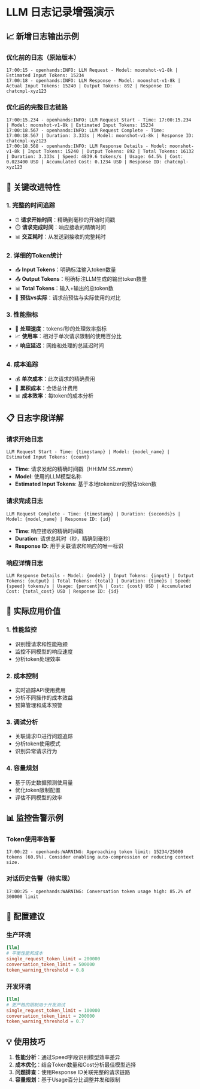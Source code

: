 # LLM 日志记录增强演示

## 📈 新增日志输出示例

### 优化前的日志（原始版本）
```
17:00:15 - openhands:INFO: LLM Request - Model: moonshot-v1-8k | Estimated Input Tokens: 15234
17:00:18 - openhands:INFO: LLM Response - Model: moonshot-v1-8k | Actual Input Tokens: 15240 | Output Tokens: 892 | Response ID: chatcmpl-xyz123
```

### 优化后的完整日志链路
```
17:00:15.234 - openhands:INFO: LLM Request Start - Time: 17:00:15.234 | Model: moonshot-v1-8k | Estimated Input Tokens: 15234
17:00:18.567 - openhands:INFO: LLM Request Complete - Time: 17:00:18.567 | Duration: 3.333s | Model: moonshot-v1-8k | Response ID: chatcmpl-xyz123
17:00:18.568 - openhands:INFO: LLM Response Details - Model: moonshot-v1-8k | Input Tokens: 15240 | Output Tokens: 892 | Total Tokens: 16132 | Duration: 3.333s | Speed: 4839.6 tokens/s | Usage: 64.5% | Cost: 0.023400 USD | Accumulated Cost: 0.1234 USD | Response ID: chatcmpl-xyz123
```

## 🚀 关键改进特性

### 1. **完整的时间追踪**
- ⏰ **请求开始时间**：精确到毫秒的开始时间戳
- ⏱️ **请求完成时间**：响应接收的精确时间
- 📊 **交互耗时**：从发送到接收的完整耗时

### 2. **详细的Token统计**
- 📥 **Input Tokens**：明确标注输入token数量
- 📤 **Output Tokens**：明确标注LLM生成的输出token数量  
- 📊 **Total Tokens**：输入+输出的总token数
- 🎯 **预估vs实际**：请求前预估与实际使用的对比

### 3. **性能指标**
- 🚀 **处理速度**：tokens/秒的处理效率指标
- 📈 **使用率**：相对于单次请求限制的使用百分比
- ⚡ **响应延迟**：网络和处理的总延迟时间

### 4. **成本追踪**
- 💰 **单次成本**：此次请求的精确费用
- 🏦 **累积成本**：会话总计费用
- 📊 **成本效率**：每token的成本分析

## 📋 日志字段详解

### 请求开始日志
```
LLM Request Start - Time: {timestamp} | Model: {model_name} | Estimated Input Tokens: {count}
```
- **Time**: 请求发起的精确时间戳（HH:MM:SS.mmm）
- **Model**: 使用的LLM模型名称
- **Estimated Input Tokens**: 基于本地tokenizer的预估token数

### 请求完成日志  
```
LLM Request Complete - Time: {timestamp} | Duration: {seconds}s | Model: {model_name} | Response ID: {id}
```
- **Time**: 响应接收的精确时间戳
- **Duration**: 请求总耗时（秒，精确到毫秒）
- **Response ID**: 用于关联请求和响应的唯一标识

### 响应详情日志
```
LLM Response Details - Model: {model} | Input Tokens: {input} | Output Tokens: {output} | Total Tokens: {total} | Duration: {time}s | Speed: {speed} tokens/s | Usage: {percent}% | Cost: {cost} USD | Accumulated Cost: {total_cost} USD | Response ID: {id}
```

## 🎯 实际应用价值

### 1. **性能监控**
- 识别慢请求和性能瓶颈
- 监控不同模型的响应速度
- 分析token处理效率

### 2. **成本控制**
- 实时追踪API使用费用
- 分析不同操作的成本效益
- 预算管理和成本预警

### 3. **调试分析**  
- 关联请求ID进行问题追踪
- 分析token使用模式
- 识别异常请求行为

### 4. **容量规划**
- 基于历史数据预测使用量
- 优化token限制配置
- 评估不同模型的效率

## 📊 监控告警示例

### Token使用率告警
```
17:00:22 - openhands:WARNING: Approaching token limit: 15234/25000 tokens (60.9%). Consider enabling auto-compression or reducing context size.
```

### 对话历史告警（待实现）
```
17:00:25 - openhands:WARNING: Conversation token usage high: 85.2% of 300000 limit
```

## 🔧 配置建议

### 生产环境
```toml
[llm]
# 平衡性能和成本
single_request_token_limit = 200000
conversation_token_limit = 500000
token_warning_threshold = 0.8
```

### 开发环境
```toml
[llm]
# 更严格的限制用于开发测试
single_request_token_limit = 100000
conversation_token_limit = 200000
token_warning_threshold = 0.7
```

## 💡 使用技巧

1. **性能分析**：通过Speed字段识别模型效率差异
2. **成本优化**：结合Token数量和Cost分析最佳模型选择
3. **问题排查**：使用Response ID关联完整的请求链路
4. **容量规划**：基于Usage百分比调整并发和限制